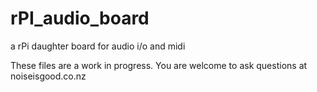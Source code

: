 rPI_audio_board
===============

a rPi daughter board for audio i/o and midi

These files are a work in progress. You are welcome to ask questions at noiseisgood.co.nz
